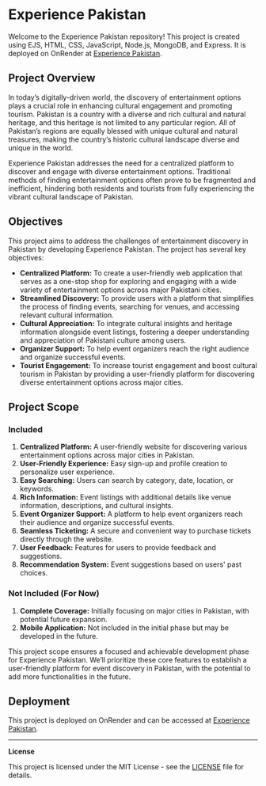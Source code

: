 # Experience Pakistan

Welcome to the Experience Pakistan repository! This project is created using EJS, HTML, CSS, JavaScript, Node.js, MongoDB, and Express. It is deployed on OnRender at [Experience Pakistan](https://experience-pakistan.onrender.com/).

## Project Overview

In today’s digitally-driven world, the discovery of entertainment options plays a crucial role in enhancing cultural engagement and promoting tourism. Pakistan is a country with a diverse and rich cultural and natural heritage, and this heritage is not limited to any particular region. All of Pakistan’s regions are equally blessed with unique cultural and natural treasures, making the country’s historic cultural landscape diverse and unique in the world.

Experience Pakistan addresses the need for a centralized platform to discover and engage with diverse entertainment options. Traditional methods of finding entertainment options often prove to be fragmented and inefficient, hindering both residents and tourists from fully experiencing the vibrant cultural landscape of Pakistan.

## Objectives

This project aims to address the challenges of entertainment discovery in Pakistan by developing Experience Pakistan. The project has several key objectives:

- **Centralized Platform:** To create a user-friendly web application that serves as a one-stop shop for exploring and engaging with a wide variety of entertainment options across major Pakistani cities.
- **Streamlined Discovery:** To provide users with a platform that simplifies the process of finding events, searching for venues, and accessing relevant cultural information.
- **Cultural Appreciation:** To integrate cultural insights and heritage information alongside event listings, fostering a deeper understanding and appreciation of Pakistani culture among users.
- **Organizer Support:** To help event organizers reach the right audience and organize successful events.
- **Tourist Engagement:** To increase tourist engagement and boost cultural tourism in Pakistan by providing a user-friendly platform for discovering diverse entertainment options across major cities.

## Project Scope

### Included

1. **Centralized Platform:** A user-friendly website for discovering various entertainment options across major cities in Pakistan.
2. **User-Friendly Experience:** Easy sign-up and profile creation to personalize user experience.
3. **Easy Searching:** Users can search by category, date, location, or keywords.
4. **Rich Information:** Event listings with additional details like venue information, descriptions, and cultural insights.
5. **Event Organizer Support:** A platform to help event organizers reach their audience and organize successful events.
6. **Seamless Ticketing:** A secure and convenient way to purchase tickets directly through the website.
7. **User Feedback:** Features for users to provide feedback and suggestions.
8. **Recommendation System:** Event suggestions based on users' past choices.

### Not Included (For Now)

1. **Complete Coverage:** Initially focusing on major cities in Pakistan, with potential future expansion.
2. **Mobile Application:** Not included in the initial phase but may be developed in the future.

This project scope ensures a focused and achievable development phase for Experience Pakistan. We’ll prioritize these core features to establish a user-friendly platform for event discovery in Pakistan, with the potential to add more functionalities in the future.

## Deployment

This project is deployed on OnRender and can be accessed at [Experience Pakistan](https://experience-pakistan.onrender.com/).


---

**License**

This project is licensed under the MIT License - see the [LICENSE](LICENSE) file for details.
